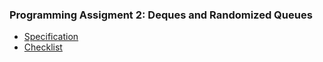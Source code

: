 ### Programming Assigment 2: Deques and Randomized Queues
* [Specification](http://coursera.cs.princeton.edu/algs4/assignments/queues.html)
* [Checklist](http://coursera.cs.princeton.edu/algs4/checklists/queues.html)
